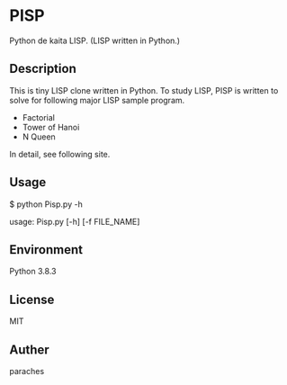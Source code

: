 # PISP
Python de kaita LISP. (LISP written in Python.)

## Description
This is tiny LISP clone written in Python.
To study LISP, PISP is written to solve for following major LISP sample program.
- Factorial
- Tower of Hanoi
- N Queen

In detail, see following site.

## Usage
$ python Pisp.py -h

usage: Pisp.py [-h] [-f FILE_NAME]

## Environment
Python 3.8.3

## License
MIT

## Auther
paraches
